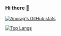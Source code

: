 ### Hi there 👋

[![Anurag's GitHub stats](https://github-readme-stats.vercel.app/api?username=taszty&count_private=true&theme=merko&show_icons=true&hide=contribs,prs,issues)](https://github.com/anuraghazra/github-readme-stats)

[![Top Langs](https://github-readme-stats.vercel.app/api/top-langs/?username=taszty&hide=ShaderLab,HLSL)](https://github.com/anuraghazra/github-readme-stats)
